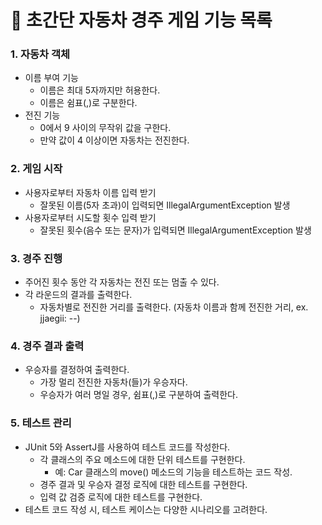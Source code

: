 # 🚗 초간단 자동차 경주 게임 기능 목록

### 1. 자동차 객체
   - 이름 부여 기능
     - 이름은 최대 5자까지만 허용한다.
     - 이름은 쉼표(,)로 구분한다.
   - 전진 기능
     - 0에서 9 사이의 무작위 값을 구한다.
     - 만약 값이 4 이상이면 자동차는 전진한다.

### 2. 게임 시작
   - 사용자로부터 자동차 이름 입력 받기 
     - 잘못된 이름(5자 초과)이 입력되면 IllegalArgumentException 발생
   - 사용자로부터 시도할 횟수 입력 받기
     - 잘못된 횟수(음수 또는 문자)가 입력되면 IllegalArgumentException 발생

### 3. 경주 진행
   - 주어진 횟수 동안 각 자동차는 전진 또는 멈출 수 있다.
   - 각 라운드의 결과를 출력한다.
     - 자동차별로 전진한 거리를 출력한다. (자동차 이름과 함께 전진한 거리, ex. jjaegii: --)

### 4. 경주 결과 출력
   - 우승자를 결정하여 출력한다.
     - 가장 멀리 전진한 자동차(들)가 우승자다.
     - 우승자가 여러 명일 경우, 쉼표(,)로 구분하여 출력한다.

### 5. 테스트 관리
   - JUnit 5와 AssertJ를 사용하여 테스트 코드를 작성한다.
     - 각 클래스의 주요 메소드에 대한 단위 테스트를 구현한다.
       - 예: Car 클래스의 move() 메소드의 기능을 테스트하는 코드 작성.
     - 경주 결과 및 우승자 결정 로직에 대한 테스트를 구현한다.
     - 입력 값 검증 로직에 대한 테스트를 구현한다.
   - 테스트 코드 작성 시, 테스트 케이스는 다양한 시나리오를 고려한다.